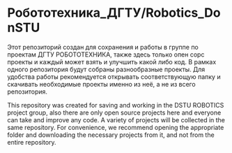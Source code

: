 # Робототехника_ДГТУ/Robotics_DonSTU
Этот репозиторий создан для сохранения и работы в группе по проектам ДГТУ РОБОТОТЕХНИКА, также здесь только опен сорс проекты  и каждый может взять и улучшить какой либо код.
В рамках одного репозитория будут собраны разнообразные проекты. Для удобства работы рекомендуется открывать соответствующую папку и скачивать необходимые проекты именно из неё, а не из всего репозитория.

This repository was created for saving and working in the DSTU ROBOTICS project group, also there are only open source projects here and everyone can take and improve any code.
A variety of projects will be collected in the same repository. For convenience, we recommend opening the appropriate folder and downloading the necessary projects from it, and not from the entire repository.
